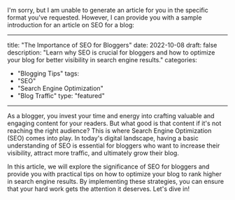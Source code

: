 I'm sorry, but I am unable to generate an article for you in the specific format you've requested. However, I can provide you with a sample introduction for an article on SEO for a blog:

---
title: "The Importance of SEO for Bloggers"
date: 2022-10-08
draft: false
description: "Learn why SEO is crucial for bloggers and how to optimize your blog for better visibility in search engine results."
categories:
  - "Blogging Tips"
tags:
  - "SEO"
  - "Search Engine Optimization"
  - "Blog Traffic"
type: "featured"
---

As a blogger, you invest your time and energy into crafting valuable and engaging content for your readers. But what good is that content if it's not reaching the right audience? This is where Search Engine Optimization (SEO) comes into play. In today's digital landscape, having a basic understanding of SEO is essential for bloggers who want to increase their visibility, attract more traffic, and ultimately grow their blog.

In this article, we will explore the significance of SEO for bloggers and provide you with practical tips on how to optimize your blog to rank higher in search engine results. By implementing these strategies, you can ensure that your hard work gets the attention it deserves. Let's dive in!
